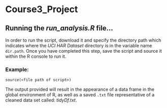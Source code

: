 # Course3_Project

## Running the _run_analysis.R_ file...
In order to run the script, download it and specify the directory path which indicates
where the *UCI HAR Dataset* directory is in the variable name `dir.path`. Once you have 
completed this step, save the script and source it within the R console to run it.

### Example:
`source(<file path of script>)`

The output provided will result in the appearance of a data frame in the global environment of R,
as well as a saved `.txt` file representative of a cleaned data set called: _tidyDf.txt_.

